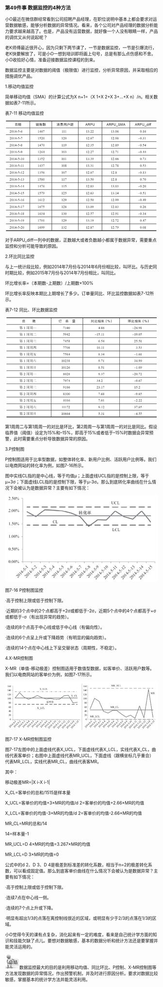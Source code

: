 ### 第49件事 数据监控的4种方法

小O最近在微信群经常看到公司招聘产品经理，在职位说明中基本上都会要求对运营数据敏感，能够分析数据的异常情况。看来，各个公司对产品经理的数据分析能力要求越来越高了。也是，产品没有运营数据，就好像一个人没有眼睛一样，产品的调优又从何说起呢？

老K师傅最近很开心，因为只剩下两节课了，一节是数据监控，一节是引爆流行，老K快要解放了，可是小O一想到培训即将画上句号，总是有那么点伤感和不舍。小O收拾好心情，准备迎接数据监控课程的到来。

数据监控主要是对数据的阈值（极限值）进行监控，分析异常原因，并采取相应的措施调优产品。

1.移动均值监控

简单移动均值（SMA）的计算公式为X n+1=（X 1+X 2+X 3+…+X n）/n。相关数据如表7-11所示。

表7-11 移动均值监控

![](images/image01718_jpeg)

对于ARPU_diff一列中的数据，正数越大或者负数越小都属于数据异常，需要重点监控和分析可能导致的原因。

2.环比同比监控

与上一统计段比较，例如2014年7月份与2014年6月份相比较，叫环比。与历史同时期比较，例如2015年7月份与2014年7月份相比，叫同比。

环比增长率=（本期数-上期数）/上期数×100%

环比增长率反映本期比上期增长了多少。订单量同比、环比监控数据如表7-12所示。

表7-12 同比、环比数据监控

![](images/image01719_jpeg)

第1周周二与第1周周一的对比是环比，第2周周一与第1周周一的对比是同比。假设临界值（阈值）设定为15%和–15%，即高于15%或者低于–15%时数据会异常预警，此时需要重点分析导致数据异常的原因。

3.P控制图

P控制图适用于比率型数据，如整体转化率、新用户比例、活跃用户比例等。我们以电商网站的转化率为例，如图7-16所示。

图中实线CL指的是中心线，等于均值μ；上面虚线UCL指的是控制上限，等于μ+3σ；下面虚线LCL指的是控制下限，等于μ-3σ。那么到底转化率曲线在什么情况下会被认为是数据异常？主要有如下情况：

![](images/image01720_jpeg)

图7-16 P控制图监控

·高于控制上限或低于控制下限。

·近期的3个点中的2个点都高于+2σ或都低于-2σ，近期5个点中的4个点都高于+σ或都低于-σ（有出现异常的趋势）。

·连续的8个点高于中心线或低于中心线（有偏向性）。

·连续的6个点呈上升或下降趋势（有明显的偏向趋势）。

·连续的14个点在中心线上下呈交替状态（周期性，不稳定）。

4.X-MR控制图

X-MR（单值-移动极差）控制图适用于数值型数据，如客单价、活跃用户数等。我们以电商网站的客单价为例，如图7-17所示。

![](images/image01721_jpeg)

图7-17 X-MR控制图监控

图7-17左图中的上面虚线代表X_UCL，下面虚线代表X_LCL，实线代表X_CL，曲线代表客单价；右图中上面虚线代表MR_UCL，下面虚线（跟横坐标几乎重合）代表MR_LCL，实线代表MR_CL，曲线代表客MR。

其中：

移动极差MR=|X i-X i-1|

X_CL=客单价的总和/1515是样本量

X_UCL=客单价的均值+3×MR的均值/d 2=客单价的均值+2.66×MR的均值

X_LCL=客单价的均值-3×MR的均值/d 2=客单价的均值-2.66×MR的均值

MR_CL=MR的总和/14

14=样本量-1

MR_UCL=D 4×MR的均值=3.267×MR的均值

MR_LCL=D 3×MR的均值=0

公式中的d 2、D 3、D 4是极差到标准差的转化系数，相当于n=2的极差转化系数，可以看成固定值。那么到底客单价曲线在什么情况下会被认为是数据异常？主要有如下情况：

·高于控制上限或低于控制下限。

·连续7点在中心线一侧。

·连续的7个点上升或下降。

·明显有超出1/3的点落在离控制线很近的区域，或明显有少于2/3的点落在1/3的区域。

小O觉得今天的课有点复杂，消化起来有一定的难度，看来是自己统计学方面的知识和技能欠缺了点儿。要想对数据敏感，基本的数据分析和统计方法还是要掌握并能灵活运用的。

![](images/image01722_jpeg)数据监控最大的目的是利用移动均值、同比环比、P控制、X-MR控制图等方法发现数据的异常情况，作出预警机制，并及时进行原因分析。要求对数据比较敏感，掌握基本的统计学方法并能灵活利用。
